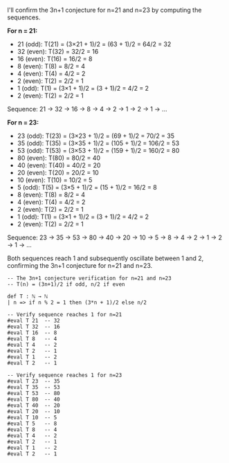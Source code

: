 I'll confirm the 3n+1 conjecture for n=21 and n=23 by computing the sequences.

**For n = 21:**
- 21 (odd): T(21) = (3×21 + 1)/2 = (63 + 1)/2 = 64/2 = 32
- 32 (even): T(32) = 32/2 = 16
- 16 (even): T(16) = 16/2 = 8
- 8 (even): T(8) = 8/2 = 4
- 4 (even): T(4) = 4/2 = 2
- 2 (even): T(2) = 2/2 = 1
- 1 (odd): T(1) = (3×1 + 1)/2 = (3 + 1)/2 = 4/2 = 2
- 2 (even): T(2) = 2/2 = 1

Sequence: 21 → 32 → 16 → 8 → 4 → 2 → 1 → 2 → 1 → ...

**For n = 23:**
- 23 (odd): T(23) = (3×23 + 1)/2 = (69 + 1)/2 = 70/2 = 35
- 35 (odd): T(35) = (3×35 + 1)/2 = (105 + 1)/2 = 106/2 = 53
- 53 (odd): T(53) = (3×53 + 1)/2 = (159 + 1)/2 = 160/2 = 80
- 80 (even): T(80) = 80/2 = 40
- 40 (even): T(40) = 40/2 = 20
- 20 (even): T(20) = 20/2 = 10
- 10 (even): T(10) = 10/2 = 5
- 5 (odd): T(5) = (3×5 + 1)/2 = (15 + 1)/2 = 16/2 = 8
- 8 (even): T(8) = 8/2 = 4
- 4 (even): T(4) = 4/2 = 2
- 2 (even): T(2) = 2/2 = 1
- 1 (odd): T(1) = (3×1 + 1)/2 = (3 + 1)/2 = 4/2 = 2
- 2 (even): T(2) = 2/2 = 1

Sequence: 23 → 35 → 53 → 80 → 40 → 20 → 10 → 5 → 8 → 4 → 2 → 1 → 2 → 1 → ...

Both sequences reach 1 and subsequently oscillate between 1 and 2, confirming the 3n+1 conjecture for n=21 and n=23.

```lean
-- The 3n+1 conjecture verification for n=21 and n=23
-- T(n) = (3n+1)/2 if odd, n/2 if even

def T : ℕ → ℕ
| n => if n % 2 = 1 then (3*n + 1)/2 else n/2

-- Verify sequence reaches 1 for n=21
#eval T 21  -- 32
#eval T 32  -- 16
#eval T 16  -- 8
#eval T 8   -- 4
#eval T 4   -- 2
#eval T 2   -- 1
#eval T 1   -- 2
#eval T 2   -- 1

-- Verify sequence reaches 1 for n=23
#eval T 23  -- 35
#eval T 35  -- 53
#eval T 53  -- 80
#eval T 80  -- 40
#eval T 40  -- 20
#eval T 20  -- 10
#eval T 10  -- 5
#eval T 5   -- 8
#eval T 8   -- 4
#eval T 4   -- 2
#eval T 2   -- 1
#eval T 1   -- 2
#eval T 2   -- 1
```